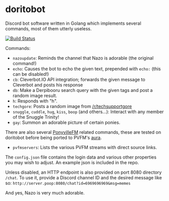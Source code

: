 # doritobot

Discord bot software written in Golang which implements several commands, most of them utterly useless.

[![Build Status](https://travis-ci.org/techniponi/doritobot.svg?branch=master)](https://travis-ci.org/techniponi/doritobot)

Commands:
* `nazoupdate`: Reminds the channel that Nazo is adorable (the original command!)
* `echo`: Causes the bot to echo the given text, prepended with `echo:` (this can be disabled!)
* `cb`: Cleverbot.IO API integration; forwards the given message to Cleverbot and posts his response
* `db`: Make a Derpibooru search query with the given tags and post a random image result.
* `h`: Responds with "h".
* `techgore`: Posts a random image from [/r/techsupportgore](http://reddit.com/r/techsupportgore)
* `snuggle`, `cuddle`, `hug`, `kiss`, `boop` (and others...): Interact with any member of the Snuggle Trinity!
* `gay`: Summon an adorable picture of certain ponies.

There are also several [PonyvilleFM](http://ponyvillefm.com) related commands, these are tested on doritobot before being ported to PVFM's [aura](https://github.com/PonyvilleFM/aura).
* `pvfmservers`: Lists the various PVFM streams with direct source links.

The `config.json` file contains the login data and various other properties you may wish to adjust. An example json is included in the repo.

Unless disabled, an HTTP endpoint is also provided on port 8080 directory `/chat`. To use it, provide a Discord channel ID and the desired message like so: `http://server.poop:8080/chat?id=6969696969&msg=memes`

And yes, Nazo is very much adorable.
